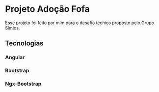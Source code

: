 # Projeto Adoção Fofa

Esse projeto foi feito por mim para o desafio técnico proposto  pelo Grupo Símios.

## Tecnologias

### Angular

### Bootstrap

### Ngx-Bootstrap


